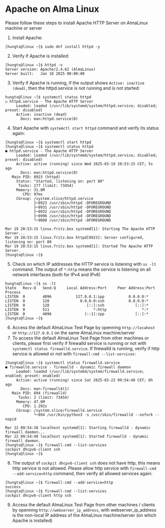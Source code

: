 # Apache on Alma Linux

Please follow these steps to install Apache HTTP Server on AlmaLinux machine or server

1. Install Apache:
```
[hungtx@linux ~]$ sudo dnf install httpd -y
```
2. Verify if Apache is installed:
```
[hungtx@linux ~]$ httpd -v
Server version: Apache/2.4.62 (AlmaLinux)
Server built:   Jan 10 2025 00:00:00
```
3. Verify if Apache is running, if the output shows `Active: inactive (dead)`, then the httpd.service is not running and is not started:
```
hungtx@linux ~]$ systemctl status httpd
○ httpd.service - The Apache HTTP Server
     Loaded: loaded (/usr/lib/systemd/system/httpd.service; disabled; preset: disabled)
     Active: inactive (dead)
       Docs: man:httpd.service(8)
```
4. Start Apache with `systemctl start httpd` command and verify its status again:
```
[hungtx@linux ~]$ systemctl start httpd
[hungtx@linux ~]$ systemctl status httpd
● httpd.service - The Apache HTTP Server
     Loaded: loaded (/usr/lib/systemd/system/httpd.service; disabled; preset: disabled)
     Active: active (running) since Wed 2025-03-19 20:53:15 CET; 5s ago
       Docs: man:httpd.service(8)
   Main PID: 8923 (httpd)
     Status: "Started, listening on: port 80"
      Tasks: 177 (limit: 73454)
     Memory: 31.8M
        CPU: 97ms
     CGroup: /system.slice/httpd.service
             ├─8923 /usr/sbin/httpd -DFOREGROUND
             ├─8931 /usr/sbin/httpd -DFOREGROUND
             ├─8932 /usr/sbin/httpd -DFOREGROUND
             ├─8996 /usr/sbin/httpd -DFOREGROUND
             └─9008 /usr/sbin/httpd -DFOREGROUND

Mar 19 20:53:15 linux.fritz.box systemd[1]: Starting The Apache HTTP Server...
Mar 19 20:53:15 linux.fritz.box httpd[8923]: Server configured, listening on: port 80
Mar 19 20:53:15 linux.fritz.box systemd[1]: Started The Apache HTTP Server.
[hungtx@linux ~]$
```
5. Check on which IP addresses the HTTP service is listening with `ss -lt` command.
   The output of `*:http` means the service is listening on all network interfaces (both for IPv4 and IPv6)
```
hungtx@linux ~]$ ss -lt
State   Recv-Q   Send-Q     Local Address:Port     Peer Address:Port  Process  
LISTEN  0        4096           127.0.0.1:ipp           0.0.0.0:*              
LISTEN  0        128              0.0.0.0:ssh           0.0.0.0:*              
LISTEN  0        128                 [::]:ssh              [::]:*              
LISTEN  0        511                    *:http                *:*              
LISTEN  0        4096               [::1]:ipp              [::]:*              
[hungtx@linux ~]$ 
```
6. Access the default AlmaLinux Test Page by openning `http://locahost` or `http://127.0.0.1` on the same AlmaLinux machine/server
7. To access the default AlmaLinux Test Page from other machines or clients, please first verify if firewalld service is running or not with `systemctl status firewalld.service`. If firewalld is running, verify if http service is allowed or not with `firewall-cmd --list-services`:
```
[hungtx@linux ~]$ systemctl status firewalld.service 
● firewalld.service - firewalld - dynamic firewall daemon
     Loaded: loaded (/usr/lib/systemd/system/firewalld.service; enabled; preset: enabled)
     Active: active (running) since Sat 2025-03-22 09:54:48 CET; 6h ago
       Docs: man:firewalld(1)
   Main PID: 894 (firewalld)
      Tasks: 2 (limit: 73454)
     Memory: 47.6M
        CPU: 1.292s
     CGroup: /system.slice/firewalld.service
             └─894 /usr/bin/python3 -s /usr/sbin/firewalld --nofork --nopid

Mar 22 09:54:38 localhost systemd[1]: Starting firewalld - dynamic firewall daemon...
Mar 22 09:54:48 localhost systemd[1]: Started firewalld - dynamic firewall daemon.
[hungtx@linux ~]$ firewall-cmd --list-services 
cockpit dhcpv6-client ssh
[hungtx@linux ~]$
```
8. The output of `cockpit dhcpv6-client ssh` does not have http, this means http service is not allowed. Please allow http service with `firewall-cmd --add-service=http` command, then verify all allowed services again:
```
[hungtx@linux ~]$ firewall-cmd --add-service=http
success
[hungtx@linux ~]$ firewall-cmd --list-services 
cockpit dhcpv6-client http ssh
```
9. Access the default AlmaLinux Test Page from other machines / clients by openning `http://webserver_ip_address`, with webserver_ip_address is the non-local IP address of the AlmaLinux machine/server (on which Apache is installed)

